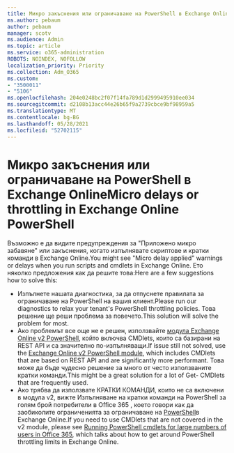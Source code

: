 ```yaml
---
title: Микро закъснения или ограничаване на PowerShell в Exchange Online
ms.author: pebaum
author: pebaum
manager: scotv
ms.audience: Admin
ms.topic: article
ms.service: o365-administration
ROBOTS: NOINDEX, NOFOLLOW
localization_priority: Priority
ms.collection: Adm_O365
ms.custom:
- "3500011"
- "5106"
ms.openlocfilehash: 204e0248bc2f07f14fa789d1d2999495910ee034
ms.sourcegitcommit: d2108b13acc44e26b65f9a2739cbce9bf98959a5
ms.translationtype: MT
ms.contentlocale: bg-BG
ms.lasthandoff: 05/28/2021
ms.locfileid: "52702115"
---
```

# <a name="micro-delays-or-throttling-in-exchange-online-powershell"></a><span data-ttu-id="f8418-102">Микро закъснения или ограничаване на PowerShell в Exchange Online</span><span class="sxs-lookup"><span data-stu-id="f8418-102">Micro delays or throttling in Exchange Online PowerShell</span></span>

<span data-ttu-id="f8418-103">Възможно е да видите предупреждения за "Приложено микро забавяне" или закъснения, когато изпълнявате скриптове и кратки команди в Exchange Online.</span><span class="sxs-lookup"><span data-stu-id="f8418-103">You might see "Micro delay applied" warnings or delays when you run scripts and cmdlets in Exchange Online.</span></span> <span data-ttu-id="f8418-104">Ето няколко предложения как да решите това:</span><span class="sxs-lookup"><span data-stu-id="f8418-104">Here are a few suggestions how to solve this:</span></span>

- <span data-ttu-id="f8418-105">Изпълнете нашата диагностика, за да отпуснете правилата за ограничаване на PowerShell на вашия клиент.</span><span class="sxs-lookup"><span data-stu-id="f8418-105">Please run our diagnostics to relax your tenant's PowerShell throttling policies.</span></span> <span data-ttu-id="f8418-106">Това решение ще реши проблема за повечето.</span><span class="sxs-lookup"><span data-stu-id="f8418-106">This solution will solve the problem for most.</span></span>
- <span data-ttu-id="f8418-107">Ако проблемът все още не е решен, използвайте [модула Exchange Online v2 PowerShell](/powershell/exchange/exchange-online/exchange-online-powershell-v2/exchange-online-powershell-v2?view=exchange-ps&preserve-view=true), който включва CMDlets, които са базирани на REST API и са значително по-изпълняващи.</span><span class="sxs-lookup"><span data-stu-id="f8418-107">If issue still not solved, use the [Exchange Online v2 PowerShell module](/powershell/exchange/exchange-online/exchange-online-powershell-v2/exchange-online-powershell-v2?view=exchange-ps&preserve-view=true), which includes CMDlets that are based on REST API and are significantly more performant.</span></span> <span data-ttu-id="f8418-108">Това може да бъде чудесно решение за много от често използваните кратки команди.</span><span class="sxs-lookup"><span data-stu-id="f8418-108">This might be a great solution for a lot of Get- CMDlets that are frequently used.</span></span>
- <span data-ttu-id="f8418-109">Ако трябва да използвате КРАТКИ КОМАНДИ, които не са включени в модула v2, вижте Изпълняване на кратки команди на PowerShell за голям брой потребители в Office 365 , което говори как да заобиколите ограниченията за ограничаване на [PowerShell](https://techcommunity.microsoft.com/t5/exchange-team-blog/updated-running-powershell-cmdlets-for-large-numbers-of-users-in/ba-p/1000628#)в Exchange Online.</span><span class="sxs-lookup"><span data-stu-id="f8418-109">If you need to use CMDlets that are not covered in the v2 module, please see [Running PowerShell cmdlets for large numbers of users in Office 365](https://techcommunity.microsoft.com/t5/exchange-team-blog/updated-running-powershell-cmdlets-for-large-numbers-of-users-in/ba-p/1000628#), which talks about how to get around PowerShell throttling limits in Exchange Online.</span></span>
